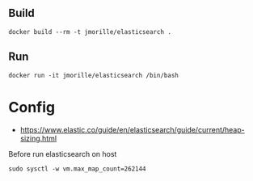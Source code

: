 

## Build
```
docker build --rm -t jmorille/elasticsearch .
```
 

## Run  
```
docker run -it jmorille/elasticsearch /bin/bash
```


# Config
* https://www.elastic.co/guide/en/elasticsearch/guide/current/heap-sizing.html

Before run elasticsearch on host

```
sudo sysctl -w vm.max_map_count=262144
````